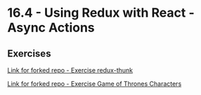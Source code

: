 # 16.4 - Using Redux with React - Async Actions

## Exercises

[Link for forked repo - Exercise redux-thunk](https://github.com/rach-vp/exercise-redux-thunk)

[Link for forked repo - Exercise Game of Thrones Characters](https://github.com/rach-vp/exercise-game-of-thrones-characters)
